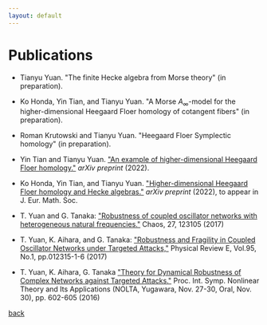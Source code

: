 ```yaml
---
layout: default
---
```



# Publications

- Tianyu Yuan. "The finite Hecke algebra from Morse theory" (in preparation).

- Ko Honda, Yin Tian, and Tianyu Yuan. "A Morse $A_\infty$-model for the higher-dimensional Heegaard Floer homology of cotangent fibers" (in preparation).

- Roman Krutowski and Tianyu Yuan. "Heegaard Floer Symplectic homology" (in preparation).

- Yin Tian and Tianyu Yuan. ["An example of higher-dimensional Heegaard Floer homology."](https://arxiv.org/abs/2212.10187) _arXiv preprint_ (2022). 

- Ko Honda, Yin Tian, and Tianyu Yuan. ["Higher-dimensional Heegaard Floer homology and Hecke algebras."](https://arxiv.org/abs/2202.05593) _arXiv preprint_ (2022), to appear in J. Eur. Math. Soc.

- T. Yuan and G. Tanaka: ["Robustness of coupled oscillator networks with heterogeneous natural frequencies."](https://aip.scitation.org/doi/abs/10.1063/1.4991742) Chaos, 27, 123105 (2017)

- T. Yuan, K. Aihara, and G. Tanaka: ["Robustness and Fragility in Coupled Oscillator Networks under Targeted Attacks,"](https://journals.aps.org/pre/abstract/10.1103/PhysRevE.95.012315) Physical Review E, Vol.95, No.1, pp.012315-1-6  (2017)

- T. Yuan, K. Aihara, G. Tanaka ["Theory for Dynamical Robustness of Complex Networks against Targeted Attacks."](https://www.ieice.org/nolta/symposium/archive/2016/articles/1062.pdf) Proc. Int. Symp. Nonlinear Theory and Its Applications (NOLTA, Yugawara, Nov. 27-30, Oral, Nov. 30), pp. 602-605 (2016)


[back](./)
